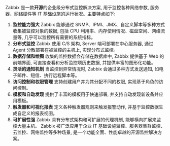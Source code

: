 Zabbix 是一款**开源**的企业级分布式监控解决方案, 用于监控各种网络参数, 服务器、网络硬件等 IT 基础设施的运行状况。主要特点如下:
1. **监控能力强大**
Zabbix 能够通过 SNMP、IPMI、JMX、自定义脚本等多种方式收集被监控对象的数据, 包括 CPU 利用率、内存使用情况、磁盘空间、网络流量等, 几乎可以监控所有需要的系统指标。
2. **分布式监控**
Zabbix 使用 C/S 架构, Server 端可部署在中心服务器, 通过 Agent 分散部署在被监控的主机上, 实现分布式监控。
3. **数据存储和绘图**
收集的监控数据会存储在数据库中, Zabbix 提供基于 Web 的前端界面, 可直接查看和分析监控项历史数据, 并提供丰富的图形化功能。
4. **灵活的通知机制**
当监控到异常情况时, Zabbix 会通过多种方式发送通知, 如电子邮件、短信、执行远程脚本等。
5. **访问控制和权限管理**
支持创建用户并为其分配不同的权限, 实现基于角色的访问控制。
6. **模板和自动发现**
提供了丰富的模板用于快速部署, 并支持自动发现新设备并应用模板。
7. **触发器和可视化报表**
定义各种触发器规则来触发报警动作, 并基于监控数据生成自定义的报表视图。
8. **可扩展性强**
Zabbix 具有分布式架构和可扩展的代理机制, 能够横向扩展来监控大量主机。
Zabbix 被广泛应用于企业 IT 基础设施监控、服务器集群监控、云监控、网络监控等多种场景, 是一个功能全面、性能卓越的开源监控解决方案。